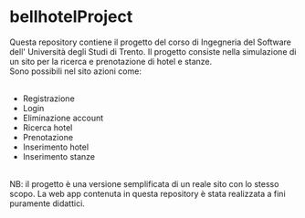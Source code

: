 <h1>bellhotelProject</h1>
Questa repository contiene il progetto del corso di Ingegneria del Software dell' Università degli Studi di Trento.
Il progetto consiste nella simulazione di un sito per la ricerca e prenotazione di hotel e stanze.</br>
Sono possibili nel sito azioni come:
</br></br> 
<ul>
  <li>Registrazione</li>
  <li>Login</li>
  <li>Eliminazione account</li>
  <li>Ricerca hotel</li>
  <li>Prenotazione</li>
  <li>Inserimento hotel</li>
  <li>Inserimento stanze</li>
</ul>
</br>
NB: il progetto è una versione semplificata di un reale sito con lo stesso scopo. La web app contenuta in questa repository è stata realizzata a fini puramente didattici.
